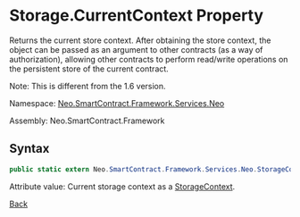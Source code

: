 # Storage.CurrentContext Property

Returns the current store context. After obtaining the store context, the object can be passed as an argument to other contracts (as a way of authorization), allowing other contracts to perform read/write operations on the persistent store of the current contract.

Note: This is different from the 1.6 version.

Namespace: [Neo.SmartContract.Framework.Services.Neo](../../neo.md)

Assembly: Neo.SmartContract.Framework

## Syntax

```c#
public static extern Neo.SmartContract.Framework.Services.Neo.StorageContext CurrentContext {get;}
```

Attribute value: Current storage context as a [StorageContext](../StorageContex.md).



[Back](../Storage.md)